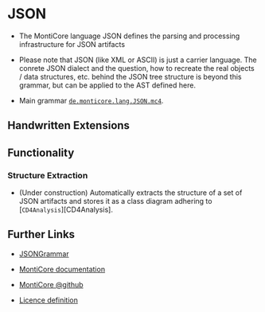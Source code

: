 <!-- (c) https://github.com/MontiCore/monticore -->
# JSON

* The MontiCore language JSON defines the parsing and processing infrastructure 
  for JSON artifacts

* Please note that JSON (like XML or ASCII) is just a carrier language.
  The conrete JSON dialect and the question, how to recreate the
  real objects / data structures, etc. behind the JSON tree structure
  is beyond this grammar, but can be applied to the AST defined here.

* Main grammar [`de.monticore.lang.JSON.mc4`](src/main/grammars/de/monticore/lang/JSON.mc4).

## Handwritten Extensions

## Functionality

### Structure Extraction

* (Under construction) 
Automatically extracts the structure of a set of JSON artifacts and stores it 
as a class diagram adhering to [`CD4Analysis`][CD4Analysis].
  

## Further Links

* [JSONGrammar](src/main/grammars/de/monticore/lang/JSON.mc4)

* [MontiCore documentation](http://www.monticore.de/)
* [MontiCore @github](https://github.com/MontiCore/monticore)
* [Licence definition](https://github.com/MontiCore/monticore/blob/master/00.org/Licenses/LICENSE-MONTICORE-3-LEVEL.md)

